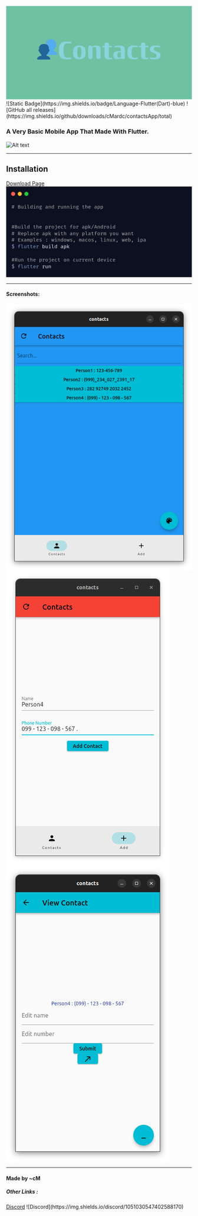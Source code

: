 <img src="img/Banner.png" alt="Alt text" title="Banner">
![Static Badge](https://img.shields.io/badge/Language-Flutter(Dart)-blue)
![GitHub all releases](https://img.shields.io/github/downloads/cMardc/contactsApp/total)
<h3>A Very Basic Mobile App That Made With Flutter.</h3>
<img src="img/togif.gif" align="center" alt="Alt text" title="GIF From App">



<hr>
<h2>Installation</h2>
<a href="https://cmardc.github.io/contactsApp/">Download Page</a>
<img src="img/BashCMD.png" alt="Alt text" title="Build And Run">

<hr>
<h4>Screenshots: </h4>
<img src="img/Main_Page_Blue.png" align="center" alt="Alt text" title="Main page (Blue)">
<img src="img/Add_Page_Red.png" align="center" alt="Alt text" title="Add contact page (Red)">
<img src="img/Edit_Page_Cyan.png" align="center" alt="Alt text" title="Edit contact page (Cyan)">
<hr>


<h4>Made by ~cM</h4>
<h5>Other Links : </h5>
<a href="https://discord.gg/5W4XtHkc6g">Discord</a>
![Discord](https://img.shields.io/discord/1051030547402588170)


